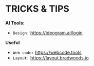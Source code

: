 # TRICKS & TIPS

**AI Tools:**
 - `Design:` https://ideogram.ai/login

**Useful**
- `Web-code:` https://webcode.tools
- `Layout:` https://layout.bradwoods.io
